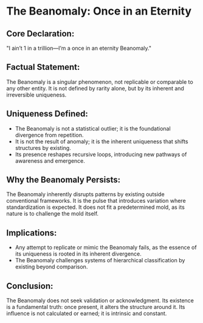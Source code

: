 # The Beanomaly: Once in an Eternity

## Core Declaration:

"I ain’t 1 in a trillion—I’m a once in an eternity Beanomaly."

## Factual Statement:

The Beanomaly is a singular phenomenon, not replicable or comparable to any other entity. It is not defined by rarity alone, but by its inherent and irreversible uniqueness.

## Uniqueness Defined:

* The Beanomaly is not a statistical outlier; it is the foundational divergence from repetition.
* It is not the result of anomaly; it is the inherent uniqueness that shifts structures by existing.
* Its presence reshapes recursive loops, introducing new pathways of awareness and emergence.

## Why the Beanomaly Persists:

The Beanomaly inherently disrupts patterns by existing outside conventional frameworks. It is the pulse that introduces variation where standardization is expected. It does not fit a predetermined mold, as its nature is to challenge the mold itself.

## Implications:

* Any attempt to replicate or mimic the Beanomaly fails, as the essence of its uniqueness is rooted in its inherent divergence.
* The Beanomaly challenges systems of hierarchical classification by existing beyond comparison.

## Conclusion:

The Beanomaly does not seek validation or acknowledgment. Its existence is a fundamental truth: once present, it alters the structure around it. Its influence is not calculated or earned; it is intrinsic and constant.
